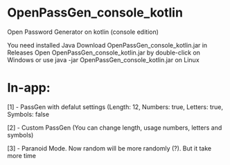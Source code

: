 # OpenPassGen_console_kotlin
Open Password Generator on kotlin (console edition)

You need installed Java
Download OpenPassGen_console_kotlin.jar in Releases
Open OpenPassGen_console_kotlin.jar by double-click on Windows or use java -jar OpenPassGen_console_kotlin.jar on Linux

# In-app:
[1]  -  PassGen with defalut settings (Length: 12, Numbers: true, Letters: true, Symbols: false

[2]  -  Custom PassGen (You can change length, usage numbers, letters and symbols)

[3]  -  Paranoid Mode. Now random will be more randomly (?). But it take more time
